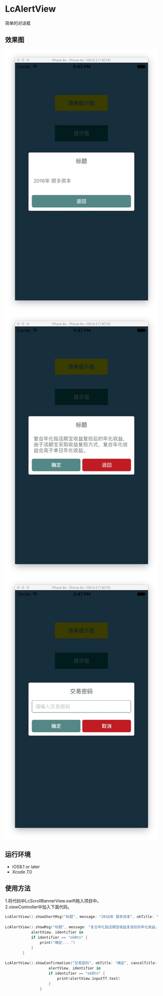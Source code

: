# LcAlertView
简单的对话框

## 效果图
![image](https://github.com/liuchi188/LcAlertView/blob/master/image01.png)
![image](https://github.com/liuchi188/LcAlertView/blob/master/image02.png)
![image](https://github.com/liuchi188/LcAlertView/blob/master/image03.png)

## 运行环境

- iOS8.1 or later
- Xcode 7.0

## 使用方法

1.将代码中LcScrollBannerView.swift拖入项目中。     
2.viewController中加入下面代码。   

```swift
LcAlertView().showShortMsg("标题", message: "2016年 银多资本", okTitle: "返回")

LcAlertView().showMsg("标题", message: "复合年化指活期宝收益复投后的年化收益，由于活期宝采取收益复投方式，复合年化收益会高于单日年化收益。", okTitle: "确定", cancelTitle: "返回"){
            alertView, identifier in
            if identifier == "okBtn" {
                print("确定....")
            }
        }

LcAlertView().showConfirmation("交易密码", okTitle: "确定", cancelTitle: "取消", placeHolder: "请输入交易密码", isSecured: true) {
                    alertView, identifier in
                    if identifier == "okBtn" {
                        print(alertView.inputTf.text)
                    }
                }


